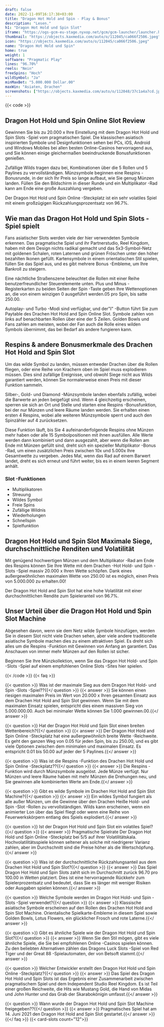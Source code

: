 ```yaml
---
draft: false
date: 2022-11-09T16:17:38+03:00
title: "Dragon Hot Hold and Spin - Play & Bonus"
description: "Lesen."
h1: "Dragon Hot Hold und Spin Slot"
iframe: "https://ogs-gcm-eu-stage.nyxop.net/gcm/gcm-launcher/launcher.html?gameUrl=https%3A%2F%2Fnyx.prerelease-env.biz%2Fgs2c%2Fcommon%2Fgames-html5%2Fnyx-game-loader.html%3Fenvid%3Deur%26stage%3D1&gameid=vs5drhs&operatorid=241&sessionid=Free%3Ajss6vertqhpd7hsjfg3ebp4grbs&currency=EUR&lang=en_us&mode=demo&device=desktop&lobbyurl=&ogsgameid=1510193"
thumbnail: "https://objects.kaxmedia.com/auto/o/112045/ca066f2506.jpeg"
icon: "https://objects.kaxmedia.com/auto/o/112045/ca066f2506.jpeg"
name: "Dragon Hot Hold und Spin"
home: true
weight: 1
software: "Pragmatic Play"
lines: "96.70%"
reels: "Nein"
freeSpins: "Hoch"
wildSymbol: "Ja"
minMaxBet: "5.000.000 Dollar.00"
maxWin: "Asiaten, Drachen"
screenshots: ["https://objects.kaxmedia.com/auto/o/112048/37c1a4a7cd.jpeg"]
---
```


{{< code >}}<h2>Dragon Hot Hold und Spin Online Slot Review</h2><p>Gewinnen Sie bis zu 20.000 x Ihre Einstellung mit dem Dragon Hot Hold und Spin Slots -Spiel vom pragmatischen Spiel. Die klassischen asiatisch inspirierten Symbole und Designfunktionen sehen bei PCs, iOS, Android und Windows Mobiles bei allen besten Online-Casinos hervorragend aus, und Sie können einige gleichermaßen beeindruckende Bonusfunktionen genießen.</p><p>Zufällige Wilds tragen dazu bei, Kombinationen über die 5 Rollen und 5 Paylines zu vervollständigen. Münzsymbole beginnen eine Respins -Bonusrunde, in der sich Ihr Preis so lange aufbaut, wie Sie genug Münzen landen. Füllen Sie den Bildschirm in dieser Runde und ein Multiplikator -Rad kann am Ende eine große Auszahlung vergeben.</p><p>Der Dragon Hot Hold und Spin Online -Steckplatz ist ein sehr volatiles Spiel mit einem großzügigen Rückzahlungsprozentsatz von 96.7%.</p><h2>Wie man das Dragon Hot Hold und Spin Slots -Spiel spielt</h2><p>Fans asiatischer Slots werden viele der hier verwendeten Symbole erkennen. Das pragmatische Spiel und ihr Partnerstudio, Reel Kingdom, haben mit dem Design nichts radikal gemacht und das 5x3-Symbol-Netz mit goldenen Schalen, roten Laternen und grünen Fröschen unter den höher bezahlten Ikonen gefüllt. Kartensymbole in einem orientalischen Stil spielen, füllen Sie das Spiel aus, und es gibt mehrere Bonus -Embleme, um Ihre Bankroll zu steigern.</p><p>Eine nächtliche Straßenszene beleuchtet die Rollen mit einer Reihe benutzerfreundlicher Steuerelemente unten. Plus und Minus -Registerkarten zu beiden Seiten der Spin -Taste geben Ihre Wettenoptionen an, die von einem winzigen 0 ausgeführt werden.05 pro Spin, bis satte 250.00.</p><p>Autoplay- und Turbo -Modi sind verfügbar, und der"I" -Button führt Sie zum Paytable des Drachen Hot Hold and Spin Online Slot. Symbole zahlen von links auf benachbarten Rollen über eine der 5 Zeilen. Golden Bowls und Fans zahlen am meisten, wobei der Fan auch die Rolle eines wilden Symbols übernimmt, das bei Bedarf als andere fungieren kann.</p><h2>Respins & andere Bonusmerkmale des Drachen Hot Hold and Spin Slot</h2><p>Um das wilde Symbol zu landen, müssen entweder Drachen über die Rollen fliegen, oder eine Reihe von Krachern oben im Spiel muss explodieren müssen. Dies sind zufällige Ereignisse, und obwohl Siege nicht aus Wilds garantiert werden, können Sie normalerweise einen Preis mit dieser Funktion sammeln.</p><p>Silber-, Gold- und Diamond -Münzsymbole landen ebenfalls zufällig, wobei die Barwerte an jeden beigefügt sind. Wenn 4 gleichzeitig erscheinen, sperren sie sich an Ort und Stelle und starten eine Respins -Bonusfunktion, bei der nur Münzen und leere Räume landen werden. Sie erhalten einen ersten 4 Respins, wobei alle weiteren Münzsymbole sperrt und auch den Spinzähler auf 4 zurücksetzen.</p><p>Diese Funktion läuft, bis Sie 4 aufeinanderfolgende Respins ohne Münzen mehr haben oder alle 15 Symbolpositionen mit ihnen ausfüllen. Alle Werte werden dann kombiniert und dann ausgezahlt, aber wenn die Rollen am Ende mit Münzen gefüllt sind, dreht sich ein spezieller Multiplikator -Bonus -Rad, um einen zusätzlichen Preis zwischen 10x und 5.000x Ihre Gesamtwette zu vergeben. Jedes Mal, wenn das Rad auf einem Barwert landet, dreht es sich erneut und führt weiter, bis es in einem leeren Segment anhält.</p><h3>
Slot -Funktionen</h3><ul>
<li></span>
Multiplikatoren</li>
<li></span>
Streuung</li>
<li></span>
Wildes Symbol</li>
<li></span>
Freie Spins</li>
<li></span>
Zufällige Wildnis</li>
<li></span>
Wiederholungen</li>
<li></span>
Schnellspin</li>
<li></span>
Spielfunktion</li></ul><h2>Dragon Hot Hold und Spin Slot Maximale Siege, durchschnittliche Renditen und Volatilität</h2><p>Mit genügend hochwertigen Münzen und dem Multiplikator -Rad am Ende des Respins können Sie Ihre Wette mit dem Drachen -Hot Hold- und Spin -Slots -Spiel massiv 20.000 x Ihren Wette schöpfen. Dank eines außergewöhnlichen maximalen Wette von 250.00 ist es möglich, einen Preis von 5.000.000 zu erhalten.00!</p><p>Der Dragon Hot Hold and Spin Slot hat eine hohe Volatilität mit einer durchschnittlichen Rendite zum Spieleranteil von 96.7%.</p><h2>Unser Urteil über die Dragon Hot Hold und Spin Slot Machine</h2><p>Abgesehen davon, wenn sie dem Netz wilde Symbole hinzufügen, werden Sie in diesem Slot nicht viele Drachen sehen, aber viele andere traditionelle asiatische Symbole machen dies zu einem attraktiven Spiel. Es dreht sich alles um die Respins -Funktion mit Gewinnen von Anfang an garantiert. Das Anschauen von immer mehr Münzen auf den Rollen ist sicher.</p><p>Beginnen Sie Ihre Münzkollektion, wenn Sie das Dragon Hot Hold- und Spin -Slots -Spiel auf einem empfohlenen Online Slots -Sites hier spielen.</p>
{{< /code >}}
{{< faq >}}

{{< question >}} Was ist der maximale Sieg aus dem Dragon Hot Hold- und Spin -Slots -Spiel??{{</ question >}}
{{< answer >}} Sie können einen riesigen maximalen Preis im Wert von 20.000 x Ihren gesamten Einsatz aus dem Drachen Hot Hold and Spin Slot gewinnen. Wenn Sie mit dem maximalen Einsatz spielen, entspricht dies einem massiven Sieg von 5.000.000.00. Auch bei minimaler Wette können Sie 1.000 gewinnen.00.{{</ answer >}}

{{< question >}} Hat der Dragon Hot Hold und Spin Slot einen breiten Wettenbereich?{{</ question >}}
{{< answer >}} Der Dragon Hot Hold and Spin Online -Steckplatz hat eine außergewöhnlich breite Wette -Reichweite. Es geht den ganzen Weg von 0.05 für jeden Spin, bis zu 250.00, und es gibt viele Optionen zwischen dem minimalen und maximalen Einsatz. Es entspricht 0.01 bis 50.00 auf jeder der 5 Paylines.{{</ answer >}}

{{< question >}} Was ist die Respins -Funktion des Drachen Hot Hold und Spin Online -Steckplatz??{{</ question >}}
{{< answer >}} Die Respins -Funktion wird durch Münzsymbole ausgelöst. Jede Münze verfügt. Nur Münzen und leere Räume haben mit mehr Münzen die Drehungen neu, und Sie gewinnen alle kombinierten Werte am Ende.{{</ answer >}}

{{< question >}} Gibt es wilde Symbole im Drachen Hot Hold and Spin Slot Machine?{{</ question >}}
{{< answer >}} Ein wildes Symbol fungiert als alle außer Münzen, um die Gewinne über den Drachen Heiße Hold- und Spin -Slot -Rollen zu vervollständigen. Wilds kann erscheinen, wenn ein animierter Lon über das Spiel fliegt oder wenn eine Reihe von Feuerwerkskörpern entlang des Spiels explodiert.{{</ answer >}}

{{< question >}} Ist der Dragon Hot Hold und Spin Slot ein volatiles Spiel?{{</ question >}}
{{< answer >}} Pragmatische Spielrate Der Dragon Hot Hold und Spin Online -Steckplatz bei 5/5 auf ihrer Volatilitätskala. Hochvolatilitätsspiele können seltener als solche mit niedrigerer Varianz zahlen, aber im Durchschnitt sind die Preise höher als die Wertschöpfung.{{</ answer >}}

{{< question >}} Was ist der durchschnittliche Rückzahlungsanteil aus dem Drachen Hot Hold und Spin Slot?{{</ question >}}
{{< answer >}} Das Spiel Dragon Hot Hold und Spin Slots zahlt sich im Durchschnitt zurück 96.70 pro 100.00 in Wetten platziert. Dies ist eine hervorragende Rückkehr zum Spielerprozentsatz und bedeutet, dass Sie es länger mit weniger Risiken oder Ausgaben spielen können.{{</ answer >}}

{{< question >}} Welche Symbole werden im Dragon Hot Hold- und Spin -Slots -Spiel verwendet?{{</ question >}}
{{< answer >}} Klassische asiatische Symbole erscheinen auf den Rollen des Drachen Hot Hold and Spin Slot Machine. Orientalische Spielkarte-Embleme in diesem Spiel sowie Golden Bowls, Lotus Flowers, ein glücklicher Frosch und rote Laterne.{{</ answer >}}

{{< question >}} Gibt es ähnliche Spiele wie der Dragon Hot Hold und Spin Slot?{{</ question >}}
{{< answer >}} Wenn Sie den Stil mögen, gibt es viele ähnliche Spiele, die Sie bei empfohlenen Online -Casinos spielen können. Zu den beliebten Alternativen zählen das Dragons Luck Slots -Spiel von Red Tiger und der Great 88 -Spielautomaten, der von Betsoft stammt.{{</ answer >}}

{{< question >}} Welcher Entwickler erstellt den Dragon Hot Hold und Spin Online -Steckplatz?{{</ question >}}
{{< answer >}} Das Spiel des Dragon Hot Hold und Spin Slots ist das Ergebnis einer Zusammenarbeit zwischen pragmatischem Spiel und dem Independent Studio Reel Kingdom. Es ist Teil einer großen Reichweite, die Hits wie Mustang Gold, die Hand von Midas und John Hunter und das Grab der Skarabokönigin umfasst.{{</ answer >}}

{{< question >}} Wann wurde der Dragon Hot Hold und Spin Slot Machine freigegeben??{{</ question >}}
{{< answer >}} Pragmatisches Spiel hat am 14. Juni 2021 den Dragon Hot Hold and Spin Slot gestartet.{{</ answer >}}
{{</ faq >}}
{{< card-slots count="12">}}